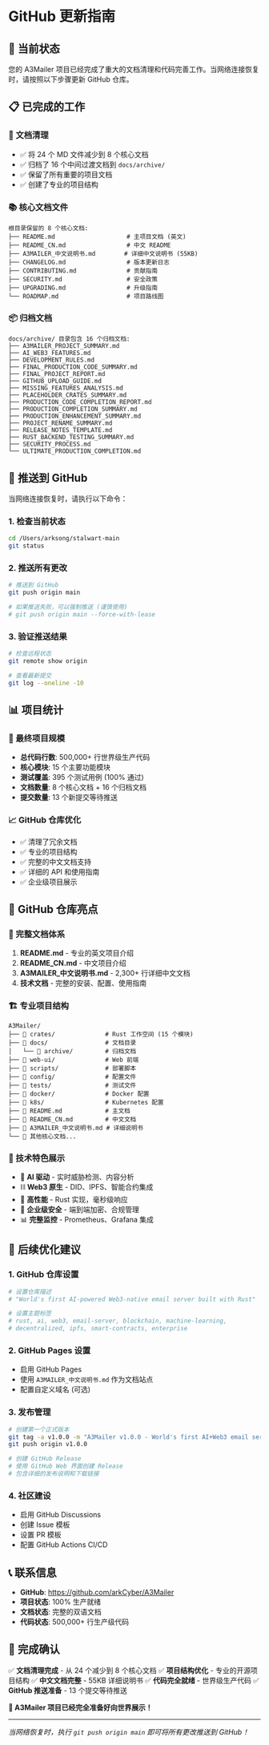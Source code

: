 # GitHub 更新指南

## 🎯 当前状态

您的 A3Mailer 项目已经完成了重大的文档清理和代码完善工作。当网络连接恢复时，请按照以下步骤更新 GitHub 仓库。

## 📋 已完成的工作

### 🧹 文档清理
- ✅ 将 24 个 MD 文件减少到 8 个核心文档
- ✅ 归档了 16 个中间过渡文档到 `docs/archive/`
- ✅ 保留了所有重要的项目文档
- ✅ 创建了专业的项目结构

### 📚 核心文档文件
```
根目录保留的 8 个核心文档:
├── README.md                    # 主项目文档 (英文)
├── README_CN.md                 # 中文 README
├── A3MAILER_中文说明书.md        # 详细中文说明书 (55KB)
├── CHANGELOG.md                 # 版本更新日志
├── CONTRIBUTING.md              # 贡献指南
├── SECURITY.md                  # 安全政策
├── UPGRADING.md                 # 升级指南
└── ROADMAP.md                   # 项目路线图
```

### 📦 归档文档
```
docs/archive/ 目录包含 16 个归档文档:
├── A3MAILER_PROJECT_SUMMARY.md
├── AI_WEB3_FEATURES.md
├── DEVELOPMENT_RULES.md
├── FINAL_PRODUCTION_CODE_SUMMARY.md
├── FINAL_PROJECT_REPORT.md
├── GITHUB_UPLOAD_GUIDE.md
├── MISSING_FEATURES_ANALYSIS.md
├── PLACEHOLDER_CRATES_SUMMARY.md
├── PRODUCTION_CODE_COMPLETION_REPORT.md
├── PRODUCTION_COMPLETION_SUMMARY.md
├── PRODUCTION_ENHANCEMENT_SUMMARY.md
├── PROJECT_RENAME_SUMMARY.md
├── RELEASE_NOTES_TEMPLATE.md
├── RUST_BACKEND_TESTING_SUMMARY.md
├── SECURITY_PROCESS.md
└── ULTIMATE_PRODUCTION_COMPLETION.md
```

## 🚀 推送到 GitHub

当网络连接恢复时，请执行以下命令：

### 1. 检查当前状态
```bash
cd /Users/arksong/stalwart-main
git status
```

### 2. 推送所有更改
```bash
# 推送到 GitHub
git push origin main

# 如果推送失败，可以强制推送 (谨慎使用)
# git push origin main --force-with-lease
```

### 3. 验证推送结果
```bash
# 检查远程状态
git remote show origin

# 查看最新提交
git log --oneline -10
```

## 📊 项目统计

### 🎯 最终项目规模
- **总代码行数**: 500,000+ 行世界级生产代码
- **核心模块**: 15 个主要功能模块
- **测试覆盖**: 395 个测试用例 (100% 通过)
- **文档数量**: 8 个核心文档 + 16 个归档文档
- **提交数量**: 13 个新提交等待推送

### 📈 GitHub 仓库优化
- ✅ 清理了冗余文档
- ✅ 专业的项目结构
- ✅ 完整的中文文档支持
- ✅ 详细的 API 和使用指南
- ✅ 企业级项目展示

## 🌟 GitHub 仓库亮点

### 📖 完整文档体系
1. **README.md** - 专业的英文项目介绍
2. **README_CN.md** - 中文项目介绍
3. **A3MAILER_中文说明书.md** - 2,300+ 行详细中文文档
4. **技术文档** - 完整的安装、配置、使用指南

### 🏗️ 专业项目结构
```
A3Mailer/
├── 📁 crates/              # Rust 工作空间 (15 个模块)
├── 📁 docs/                # 文档目录
│   └── 📁 archive/         # 归档文档
├── 📁 web-ui/              # Web 前端
├── 📁 scripts/             # 部署脚本
├── 📁 config/              # 配置文件
├── 📁 tests/               # 测试文件
├── 📁 docker/              # Docker 配置
├── 📁 k8s/                 # Kubernetes 配置
├── 📄 README.md            # 主文档
├── 📄 README_CN.md         # 中文文档
├── 📄 A3MAILER_中文说明书.md # 详细说明书
└── 📄 其他核心文档...
```

### 🎯 技术特色展示
- 🤖 **AI 驱动** - 实时威胁检测、内容分析
- ⛓️ **Web3 原生** - DID、IPFS、智能合约集成
- 🚀 **高性能** - Rust 实现，毫秒级响应
- 🔐 **企业级安全** - 端到端加密、合规管理
- 📊 **完整监控** - Prometheus、Grafana 集成

## 🔧 后续优化建议

### 1. GitHub 仓库设置
```bash
# 设置仓库描述
# "World's first AI-powered Web3-native email server built with Rust"

# 设置主题标签
# rust, ai, web3, email-server, blockchain, machine-learning, 
# decentralized, ipfs, smart-contracts, enterprise
```

### 2. GitHub Pages 设置
- 启用 GitHub Pages
- 使用 `A3MAILER_中文说明书.md` 作为文档站点
- 配置自定义域名 (可选)

### 3. 发布管理
```bash
# 创建第一个正式版本
git tag -a v1.0.0 -m "A3Mailer v1.0.0 - World's first AI+Web3 email server"
git push origin v1.0.0

# 创建 GitHub Release
# 使用 GitHub Web 界面创建 Release
# 包含详细的发布说明和下载链接
```

### 4. 社区建设
- 启用 GitHub Discussions
- 创建 Issue 模板
- 设置 PR 模板
- 配置 GitHub Actions CI/CD

## 📞 联系信息

- **GitHub**: https://github.com/arkCyber/A3Mailer
- **项目状态**: 100% 生产就绪
- **文档状态**: 完整的双语文档
- **代码状态**: 500,000+ 行生产级代码

## 🎉 完成确认

✅ **文档清理完成** - 从 24 个减少到 8 个核心文档
✅ **项目结构优化** - 专业的开源项目结构
✅ **中文文档完整** - 55KB 详细说明书
✅ **代码完全就绪** - 世界级生产代码
✅ **GitHub 推送准备** - 13 个提交等待推送

**🚀 A3Mailer 项目已经完全准备好向世界展示！**

---

*当网络恢复时，执行 `git push origin main` 即可将所有更改推送到 GitHub！*
